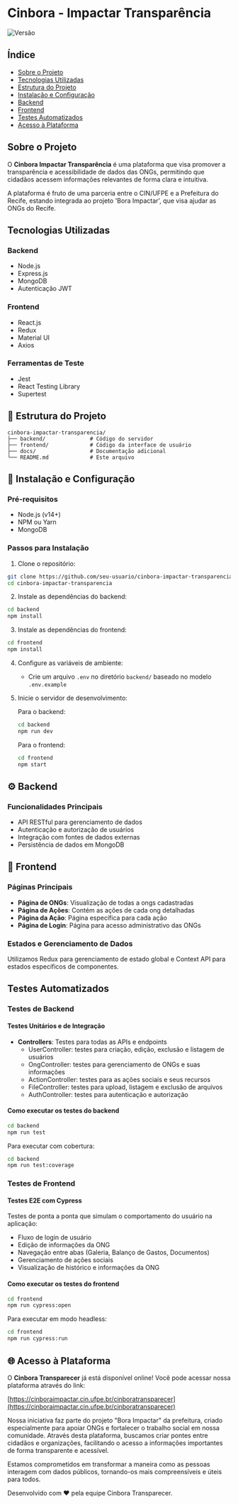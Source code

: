 # Cinbora - Impactar Transparência

![Versão](https://img.shields.io/badge/versão-1.0.0-blue)

## Índice

- [Sobre o Projeto](#sobre-o-projeto)
- [Tecnologias Utilizadas](#tecnologias-utilizadas)
- [Estrutura do Projeto](#estrutura-do-projeto)
- [Instalação e Configuração](#instalação-e-configuração)
- [Backend](#backend)
- [Frontend](#frontend)
- [Testes Automatizados](#testes-automatizados)
- [Acesso à Plataforma](#-acesso-à-plataforma)

## Sobre o Projeto

O **Cinbora Impactar Transparência** é uma plataforma que visa promover a transparência e acessibilidade de dados das ONGs, permitindo que cidadãos acessem informações relevantes de forma clara e intuitiva.

A plataforma é fruto de uma parceria entre o CIN/UFPE e a Prefeitura do Recife, estando integrada ao projeto 'Bora Impactar', que visa ajudar as ONGs do Recife.

## Tecnologias Utilizadas

### Backend
- Node.js
- Express.js
- MongoDB
- Autenticação JWT

### Frontend
- React.js
- Redux
- Material UI
- Axios

### Ferramentas de Teste
- Jest
- React Testing Library
- Supertest

## 📁 Estrutura do Projeto

```
cinbora-impactar-transparencia/
├── backend/              # Código do servidor
├── frontend/             # Código da interface de usuário
├── docs/                 # Documentação adicional
└── README.md             # Este arquivo
```

## 🔧 Instalação e Configuração

### Pré-requisitos
- Node.js (v14+)
- NPM ou Yarn
- MongoDB

### Passos para Instalação

1. Clone o repositório:
```bash
git clone https://github.com/seu-usuario/cinbora-impactar-transparencia.git
cd cinbora-impactar-transparencia
```

2. Instale as dependências do backend:
```bash
cd backend
npm install
```

3. Instale as dependências do frontend:
```bash
cd frontend
npm install
```

4. Configure as variáveis de ambiente:
   - Crie um arquivo `.env` no diretório `backend/` baseado no modelo `.env.example`

5. Inicie o servidor de desenvolvimento:

   Para o backend:
   ```bash
   cd backend
   npm run dev
   ```

   Para o frontend:
   ```bash
   cd frontend
   npm start
   ```

## ⚙️ Backend

### Funcionalidades Principais

- API RESTful para gerenciamento de dados
- Autenticação e autorização de usuários
- Integração com fontes de dados externas
- Persistência de dados em MongoDB

## 🎨 Frontend

### Páginas Principais

- **Página de ONGs**: Visualização de todas a ongs cadastradas
- **Página de Ações**: Contém as ações de cada ong detalhadas
- **Página da Ação**: Página específica para cada ação
- **Página de Login**: Página para acesso administrativo das ONGs

### Estados e Gerenciamento de Dados

Utilizamos Redux para gerenciamento de estado global e Context API para estados específicos de componentes.

## Testes Automatizados

### Testes de Backend

#### Testes Unitários e de Integração
- **Controllers**: Testes para todas as APIs e endpoints
  - UserController: testes para criação, edição, exclusão e listagem de usuários
  - OngController: testes para gerenciamento de ONGs e suas informações
  - ActionController: testes para as ações sociais e seus recursos
  - FileController: testes para upload, listagem e exclusão de arquivos
  - AuthController: testes para autenticação e autorização

#### Como executar os testes do backend
```bash
cd backend
npm run test
```

Para executar com cobertura:
```bash
cd backend
npm run test:coverage
```

### Testes de Frontend

#### Testes E2E com Cypress
Testes de ponta a ponta que simulam o comportamento do usuário na aplicação:
- Fluxo de login de usuário
- Edição de informações da ONG
- Navegação entre abas (Galeria, Balanço de Gastos, Documentos)
- Gerenciamento de ações sociais
- Visualização de histórico e informações da ONG

#### Como executar os testes do frontend
```bash
cd frontend
npm run cypress:open
```

Para executar em modo headless:
```bash
cd frontend
npm run cypress:run
```

## 🌐 Acesso à Plataforma

O **Cinbora Transparecer** já está disponível online! Você pode acessar nossa plataforma através do link:

[https://cinboraimpactar.cin.ufpe.br/cinboratransparecer](https://cinboraimpactar.cin.ufpe.br/cinboratransparecer)

Nossa iniciativa faz parte do projeto "Bora Impactar" da prefeitura, criado especialmente para apoiar ONGs e fortalecer o trabalho social em nossa comunidade. Através desta plataforma, buscamos criar pontes entre cidadãos e organizações, facilitando o acesso a informações importantes de forma transparente e acessível.

Estamos comprometidos em transformar a maneira como as pessoas interagem com dados públicos, tornando-os mais compreensíveis e úteis para todos.


Desenvolvido com ❤️ pela equipe Cinbora Transparecer.

